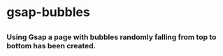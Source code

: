 # gsap-bubbles

##

### Using Gsap a page with bubbles randomly falling from top to bottom has been created.
